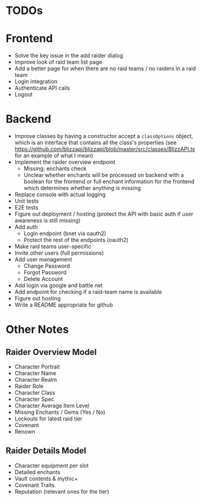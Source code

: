 # TODOs

# Frontend

- Solve the key issue in the add raider dialog
- Improve look of raid team list page
- Add a better page for when there are no raid teams / no raiders in a raid team
- Login integration
- Authenticate API calls
- Logout

# Backend

- Improve classes by having a constructor accept a `classOptions` object, which is an interface that contains all the class's properties (see https://github.com/blizzapi/blizzapi/blob/master/src/classes/BlizzAPI.ts for an example of what I mean)
- Implement the raider overview endpoint
    - Missing: enchants check
    - Unclear whether enchants will be processed on backend with a boolean for the frontend or full enchant information for the frontend which determines whether anything is missing
- Replace console with actual logging
- Unit tests
- E2E tests
- Figure out deployment / hosting (protect the API with basic auth if user awareness is still missing)
- Add auth
    - Login endpoint (bnet via oauth2)
    - Protect the rest of the endpoints (oauth2)
- Make raid teams user-specific
- Invite other users (full permissions)
- Add user management
    - Change Password
    - Forgot Password
    - Delete Account
- Add login via google and battle net
- Add endpoint for checking if a raid-team name is available
- Figure out hosting
- Write a README appropriate for github

# Other Notes

## Raider Overview Model

- Character Portrait
- Character Name
- Character Realm
- Raider Role
- Character Class
- Character Spec
- Character Average Item Level
- Missing Enchants / Gems (Yes / No)
- Lockouts for latest raid tier
- Covenant
- Renown

## Raider Details Model

- Character equipment per slot
- Detailed enchants
- Vault contents & mythic+
- Covenant Traits
- Reputation (relevant ones for the tier)